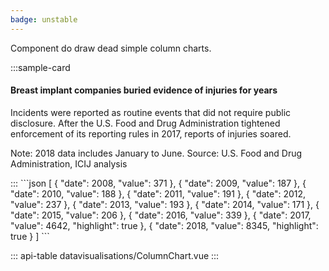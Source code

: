 ```yaml
---
badge: unstable
---
```


Component do draw dead simple column charts.

:::sample-card
<div class="m-4">
  <h4>Breast implant companies buried evidence of injuries for years</h4>
  <p class="text-muted">
    Incidents were reported as routine events that did not require public disclosure. After the U.S. Food and Drug Administration tightened enforcement of its reporting rules in 2017, reports of injuries soared.
  </p>
  <column-chart :data="data" class="my-4"></column-chart>
  <p class="text-muted small">
    Note: 2018 data includes January to June. Source: U.S. Food and Drug Administration, ICIJ analysis
  </p>
</div>
:::

<collapsible-block label="Show the data structure">
```json
[
  {
    "date": 2008,
    "value": 371
  },
  {
    "date": 2009,
    "value": 187
  },
  {
    "date": 2010,
    "value": 188
  },
  {
    "date": 2011,
    "value": 191
  },
  {
    "date": 2012,
    "value": 237
  },
  {
    "date": 2013,
    "value": 193
  },
  {
    "date": 2014,
    "value": 171
  },
  {
    "date": 2015,
    "value": 206
  },
  {
    "date": 2016,
    "value": 339
  },
  {
    "date": 2017,
    "value": 4642,
    "highlight": true
  },
  {
    "date": 2018,
    "value": 8345,
    "highlight": true
  }
]
```
</collapsible-block>

::: api-table datavisualisations/ColumnChart.vue :::

<script>
  export default {
    data () {
      return {
        data: [
          {
            "date": 2008,
            "value": 371
          },
          {
            "date": 2009,
            "value": 187
          },
          {
            "date": 2010,
            "value": 188
          },
          {
            "date": 2011,
            "value": 191
          },
          {
            "date": 2012,
            "value": 237
          },
          {
            "date": 2013,
            "value": 193
          },
          {
            "date": 2014,
            "value": 171
          },
          {
            "date": 2015,
            "value": 206
          },
          {
            "date": 2016,
            "value": 339
          },
          {
            "date": 2017,
            "value": 4642,
            "highlight": true
          },
          {
            "date": 2018,
            "value": 8345,
            "highlight": true
          }
        ]
      }
    }
  }
</script>

